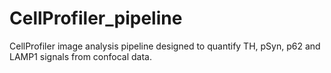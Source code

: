 # CellProfiler_pipeline
CellProfiler image analysis pipeline designed to quantify TH, pSyn, p62 and LAMP1 signals from confocal data. 
